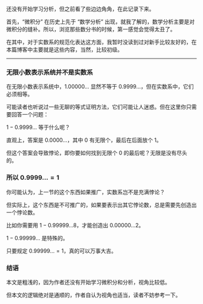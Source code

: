 还没有开始学习分析，但之前看了些边边角角，在此记录下来。

首先，“微积分” 在历史上先于 “数学分析” 出现，就我了解的，数学分析主要是对微积分的缝补。所以，浏览那些数分书的时候，第一感觉会觉得太丑了。

在其中，对于实数系的规范化表达这方面，我暂时没读到过对新手比较友好的，在本篇博客中主要就是这些内容，当然，比较初级。

---

### 无限小数表示系统并不是实数系

在无限小数表示系统中，$1.00000\dots$ 显然不等于 $0.9999\dots$，但在实数系中，它们必须相等。

可能读者也听说过一些无聊的等式证明方法，它们可能让人迷惑。但在这里你只需要回答一个问题：

$1-0.9999\dots$ 等于什么呢？

直观上，答案是 $0.0000\dots$，其中 $0$ 有无限个，最后在后面放个 $1$。

但这个答案会导致悖论，即你要如何找到无限个 $0$ 的最后呢？无限是没有尽头的。

### 所以 $0.9999\dots = 1$

你可能认为，上一节的这个东西如果推广，实数系岂不是充满悖论？

但实际上，这个东西是不可推广的，如果要表示出其它悖论数，总是需要先创造出一个悖论数。

比如你需要用 $1-0.99999\dots 8$，才能创造出 $0.00000\dots 2$。

$1-0.99999\dots$ 是特殊的。

只要规定 $0.99999\dots = 1$，真的可以万事大吉。

### 结语

本文是粗浅的，因为作者还没有开始学习微积分和分析，视角比较低。

但本文的逻辑绝对是通顺的，作者自认为视角也适当，读者不妨参考一下。
